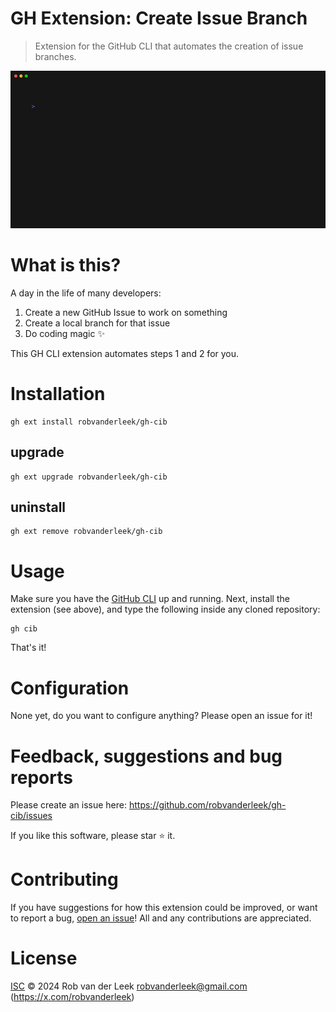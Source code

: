 # GH Extension: Create Issue Branch

> Extension for the GitHub CLI that automates the creation of issue branches.

<div align="center">

![demo](docs/demo.gif)

</div>

# What is this?

A day in the life of many developers:

1. Create a new GitHub Issue to work on something
2. Create a local branch for that issue
3. Do coding magic :sparkles: 

This GH CLI extension automates steps 1 and 2 for you.

# Installation

```shell
gh ext install robvanderleek/gh-cib
```

## upgrade

```shell
gh ext upgrade robvanderleek/gh-cib
```

## uninstall

```shell
gh ext remove robvanderleek/gh-cib
```

# Usage

Make sure you have the [GitHub CLI](https://cli.github.com/) up and running.
Next, install the extension (see above), and type the following inside any
cloned repository:

```shell
gh cib
```

That's it!

# Configuration

None yet, do you want to configure anything? Please open an issue for it!

# Feedback, suggestions and bug reports

Please create an issue here: https://github.com/robvanderleek/gh-cib/issues

If you like this software, please star :star: it.

# Contributing

If you have suggestions for how this extension could be improved, or want to
report a bug, [open an issue](https://github.com/robvanderleek/gh-cib/issues)!
All and any contributions are appreciated.

# License

[ISC](LICENSE) © 2024 Rob van der Leek <robvanderleek@gmail.com>
(https://x.com/robvanderleek)
